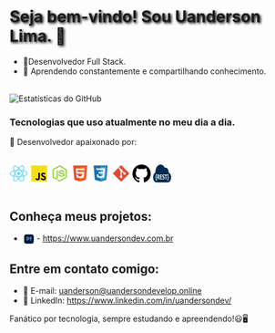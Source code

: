 
<!-- ### Seja bem-vindo! Sou Uanderson Lima. 👋 -->
<h1 style="text-shadow: 2px 2px 4px #000000;">Seja bem-vindo! Sou Uanderson Lima. 👋</h1>


- 💼Desenvolvedor Full Stack.
- 🌱 Aprendendo constantemente e compartilhando conhecimento.
<br></br>

![Estatísticas do GitHub](https://github-readme-stats.vercel.app/api?username=UandersonLim&show_icons=true&theme=radical)


### Tecnologias que uso atualmente no meu dia a dia.

🚀 Desenvolvedor apaixonado por:
<div style="display: inline_block"><br/>
<img align="center"alt="React"src="./Readme/react.png"/>
<img align="center"alt="JS"src="./Readme/js.png"/>
<img align="center"alt="Node"src="./Readme/node.png">
<!-- <img align="center"alt="Node"src="./Readme/SQL_.png"> -->
<!-- <img align="center"alt="Node"src="./Readme/MySQL.png"> -->
<img align="center"alt="Html"src="./Readme/html.png">
<img align="center"alt="Node"src="./Readme/css.png">
<img align="center"alt="Node"src="./Readme/git.png">
<img align="center"alt="Node"src="./Readme/github.png">
<img align="center"alt="Node"src="./Readme/REST.png">
</div><br/>

## Conheça meus projetos:

- <img align="center" src="./Readme/portfolio.png" width="20"/> - https://www.uandersondev.com.br

## Entre em contato comigo:

- 📧 E-mail: uanderson@uandersondevelop.online
- 💼 LinkedIn: https://www.linkedin.com/in/uandersondev/

Fanático por tecnologia, sempre estudando e apreendendo!😃🖥️


